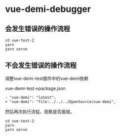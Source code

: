 # vue-demi-debugger

## 会发生错误的操作流程
```
cd vue-test-2
yarn
yarn serve
```

## 不会发生错误的操作流程

调整vue-demi-test插件中的vue-demi依赖

vue-demi-test->package.json
```
- "vue-demi": "latest",
+ "vue-demi": "file:../../../OpenSource/vue-demi",
```
然后再次执行流程，观察是否报错。
```
cd vue-test-2
yarn
yarn serve
```